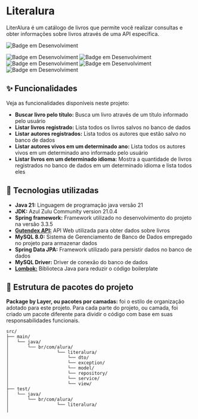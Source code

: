# Literalura
LiterAlura é um catálogo de livros que permite você realizar consultas e obter informações sobre livros através de uma API específica.

![Badge em Desenvolviment](http://img.shields.io/static/v1?label=STATUS&message=Concluído&color=gree&style=for-the-badge)

![Badge em Desenvolviment](http://img.shields.io/static/v1?label=java&message=JDK%2021&color=red&style=for-the-badge) 
![Badge em Desenvolviment](http://img.shields.io/static/v1?label=framework&message=Spring%203.3.5&color=green&style=for-the-badge)
![Badge em Desenvolviment](http://img.shields.io/static/v1?label=mysql&message=MySQL%208&color=blue&style=for-the-badge)
![Badge em Desenvolviment](http://img.shields.io/static/v1?label=&message=git&color=red&style=for-the-badge)
![Badge em Desenvolviment](http://img.shields.io/static/v1?label=&message=github&color=purple&style=for-the-badge)

## ✨ Funcionalidades
Veja as funcionalidades disponíveis neste projeto:
 - **Buscar livro pelo título:** Busca um livro através de um título informado pelo usuário
 - **Listar livros registrado:** Lista todos os livros salvos no banco de dados
 - **Listar autores registrados:** Lista todos os autores que estão salvo no banco de dados
 - **Listar autores vivos em um determinado ano:** Lista todos os autores vivos em um determinado ano informado pelo usuário
 - **Listar livros em um determinado idioma:** Mostra a quantidade de livros registrados no banco de dados em um determinado idioma e lista todos eles

## 🚀 Tecnologias utilizadas
 - **Java 21:** Linguagem de programação java versão 21
 - **JDK:** Azul Zulu Community version 21.0.4
 - **Spring framework:** Framework utilizado no desenvolvimento do projeto na versão 3.3.5
 - [**Gutendex API:**](https://gutendex.com/) API Web utilizada para obter dados sobre livros
 - **MySQL 8.0:** Sistema de Gerenciamento de Banco de Dados empregado no projeto para armazenar dados
 - **Spring Data JPA:** Framework utilizado para persistir dados no banco de dados
 - **MySQL Driver:** Driver de conexão do banco de dados
 - **[Lombok:](https://projectlombok.org/)** Biblioteca Java para reduzir o código boilerplate
 
## 📁 Estrutura de pacotes do projeto
**Package by Layer, ou pacotes por camadas:** foi o estilo de organização adotado para este projeto. Para cada parte do projeto, ou camada, foi criado um pacote diferente para dividir o código com base em suas responsabilidades funcionais.

```
src/
├── main/
│   └── java/
│       └── br/com/alura/        
│                  └── literalura/
│                      └── dto/
│                      └── exception/
│                      └── model/
│                      └── repository/
│                      └── service/
│                      └── view/
├── test/
│   └── java/
│       └── br/com/alura/
│                  └── literalura/
│           
```